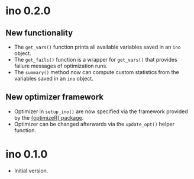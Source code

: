 # ino 0.2.0

## New functionality

* The `get_vars()` function prints all available variables saved in an `ino` object.
* The `get_fails()` function is a wrapper for `get_vars()` that provides failure messages of optimization runs.
* The `summary()` method now can compute custom statistics from the variables saved in an `ino` object.

## New optimizer framework

* Optimizer in `setup_ino()` are now specified via the framework provided by the [{optimizeR} package](https://CRAN.R-project.org/package=optimizeR).
* Optimizer can be changed afterwards via the `update_opt()` helper function.

# ino 0.1.0

* Initial version.
